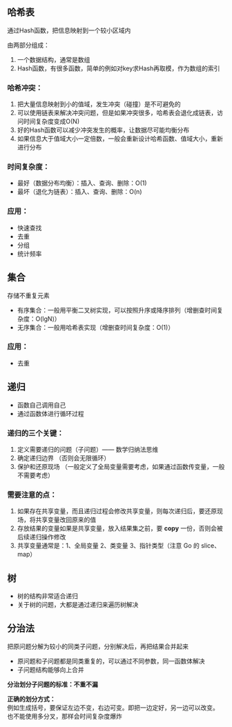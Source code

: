 ## 哈希表

通过Hash函数，把信息映射到一个较小区域内

由两部分组成： 

1.  一个数据结构，通常是数组
2.  Hash函数，有很多函数，简单的例如对key求Hash再取模，作为数组的索引

### 哈希冲突：

1.  把大量信息映射到小的值域，发生冲突（碰撞）是不可避免的
2.  可以使用链表来解决冲突问题，但是如果冲突很多，哈希表会退化成链表，访问时间复杂度变成O(N)
3.  好的Hash函数可以减少冲突发生的概率，让数据尽可能均衡分布
4.  如果信息大于值域大小一定倍数，一般会重新设计哈希函数、值域大小，重新进行分布


### 时间复杂度：

-   最好（数据分布均衡）：插入、查询、删除：O(1)
-   最坏（退化为链表）：插入、查询、删除：O(n)

### 应用：

-   快速查找
-   去重
-   分组
-   统计频率



## 集合

存储不重复元素

-   有序集合：一般用平衡二叉树实现，可以按照升序或降序排列（增删查时间复杂度：O(lgN)）
-   无序集合：一般用哈希表实现（增删查时间复杂度：O(1)）

### 应用：

-   去重


## 递归

-   函数自己调用自己
-   通过函数体进行循环过程

### 递归的三个关键：

1.  定义需要递归的问题（子问题）—— 数学归纳法思维
2.  确定递归边界 （否则会无限循环）
3.  保护和还原现场	（一般定义了全局变量需要考虑，如果通过函数传变量，一般不需要考虑）



### 需要注意的点：

1.  如果存在共享变量，而且递归过程会修改共享变量，则每次递归后，要还原现场，将共享变量改回原来的值
2.  存放结果的变量如果是共享变量，放入结果集之前，要 **copy** 一份，否则会被后续递归操作修改
3.  共享变量通常是：1、全局变量     2、类变量     3、指针类型（注意 Go 的 slice、map）



## 树

-   树的结构非常适合递归
-   关于树的问题，大都是通过递归来遍历树解决



## 分治法

把原问题分解为较小的同类子问题，分别解决后，再把结果合并起来

-   原问题和子问题都是同类重复的，可以通过不同参数，同一函数体解决
-   子问题结构能够向上合并

**分治划分子问题的标准：不重不漏**  

**正确的划分方式：**   
例如生成括号，要保证左边不变，右边可变。即把一边定好，另一边可以改变。
也不能使用多分叉，那样会时间复杂度爆炸
